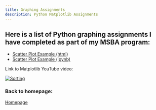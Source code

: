 ```yaml
---
title: Graphing Assignments
description: Python Matplotlib Assignments
---
```


## Here is a list of Python graphing assignments I have completed as part of my MSBA program:
-   [Scatter Plot Example (html)](M3Graphing.html)
-   [Scatter Plot Example (ipynb)](M3Graphing.ipynb)

Link to Matplotlib YouTube video:

[![Sorting](https://img.youtube.com/vi/UO98lJQ3QGI/0.jpg)](http://www.youtube.com/watch?v=UO98lJQ3QGI)


### Back to homepage:

[Homepage](https://joel-lindner.github.io/)
